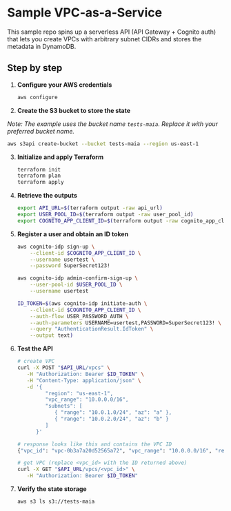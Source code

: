 # Sample VPC‑as‑a‑Service 

This sample repo spins up a serverless API (API Gateway + Cognito auth) that lets you
create VPCs with arbitrary subnet CIDRs and stores the metadata in DynamoDB.

## Step by step

1. **Configure your AWS credentials**

   ```bash
   aws configure
   ```

2. **Create the S3 bucket to store the state**

_Note: The example uses the bucket name `tests-maia`. Replace it with your preferred bucket name._

   ```bash
   aws s3api create-bucket --bucket tests-maia --region us-east-1
   ```

3. **Initialize and apply Terraform**

   ```bash
   terraform init
   terraform plan  
   terraform apply
   ```

4. **Retrieve the outputs**

   ```bash
   export API_URL=$(terraform output -raw api_url)
   export USER_POOL_ID=$(terraform output -raw user_pool_id)
   export COGNITO_APP_CLIENT_ID=$(terraform output -raw cognito_app_client_id)
   ```

5. **Register a user and obtain an ID token**

   ```bash
   aws cognito-idp sign-up \
       --client-id $COGNITO_APP_CLIENT_ID \
       --username usertest \
       --password SuperSecret123!

   aws cognito-idp admin-confirm-sign-up \
       --user-pool-id $USER_POOL_ID \
       --username usertest

   ID_TOKEN=$(aws cognito-idp initiate-auth \
       --client-id $COGNITO_APP_CLIENT_ID \
       --auth-flow USER_PASSWORD_AUTH \
       --auth-parameters USERNAME=usertest,PASSWORD=SuperSecret123! \
       --query "AuthenticationResult.IdToken" \
       --output text)
   ```

6. **Test the API**

   ```bash
   # create VPC
   curl -X POST "$API_URL/vpcs" \
      -H "Authorization: Bearer $ID_TOKEN" \
      -H "Content-Type: application/json" \
      -d '{
            "region": "us-east-1", 
            "vpc_range": "10.0.0.0/16",
            "subnets": [
               { "range": "10.0.1.0/24", "az": "a" },
               { "range": "10.0.2.0/24", "az": "b" }
            ]
         }'

   # response looks like this and contains the VPC ID
   {"vpc_id": "vpc-0b3a7a20d52565a72", "vpc_range": "10.0.0.0/16", "region": "us-east-2", "subnets": [{"id": "subnet-0ee5b4ecda3f9b7e4", "range": "10.0.1.0/24", "az": "us-east-2a"}, {"id": "subnet-00597a16e498dabaa", "range": "10.0.2.0/24", "az": "us-east-2b"}], "request_id": "beab8712-11bd-4617-ab5c-fee2039e1a62"}%    

   # get VPC (replace <vpc_id> with the ID returned above)
   curl -X GET "$API_URL/vpcs/<vpc_id>" \
      -H "Authorization: Bearer $ID_TOKEN"
   ```

7. **Verify the state storage**

   ```bash
   aws s3 ls s3://tests-maia
   ```

